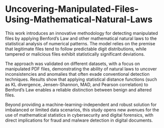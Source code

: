 # Uncovering-Manipulated-Files-Using-Mathematical-Natural-Laws
This work introduces an innovative methodology for detecting manipulated files by applying Benford’s Law and other mathematical natural laws to the statistical analysis of numerical patterns. The model relies on the premise that legitimate files tend to follow predictable digit distributions, while tampered or malicious files exhibit statistically significant deviations.

The approach was validated on different datasets, with a focus on manipulated PDF files, demonstrating the ability of natural laws to uncover inconsistencies and anomalies that often evade conventional detection techniques. Results show that applying statistical distance functions (such as KL divergence, Jensen-Shannon, MAD, and Pearson correlation) to Benford’s Law enables a reliable distinction between benign and altered files.

Beyond providing a machine-learning-independent and robust solution for imbalanced or limited data scenarios, this study opens new avenues for the use of mathematical statistics in cybersecurity and digital forensics, with direct implications for fraud and malware detection in digital documents.


